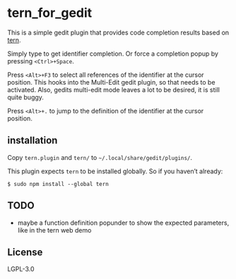 # tern_for_gedit

This is a simple gedit plugin that provides code completion results
based on [tern](https://github.com/marijnh/tern).

Simply type to get identifier completion. Or force a completion popup by
pressing `<Ctrl>+Space`.

Press `<Alt>+F3` to select all references of the identifier at the cursor
position. This hooks into the Multi-Edit gedit plugin, so that needs to be
activated. Also, gedits multi-edit mode leaves a lot to be desired, it is still
quite buggy.

Press `<Alt>+.` to jump to the definition of the identifier at the cursor
position.

## installation

Copy `tern.plugin` and `tern/` to `~/.local/share/gedit/plugins/`.

This plugin expects `tern` to be installed globally.
So if you haven’t already:

    $ sudo npm install --global tern

## TODO

* maybe a function definition popunder to show the expected parameters, like in
  the tern web demo

## License

LGPL-3.0
